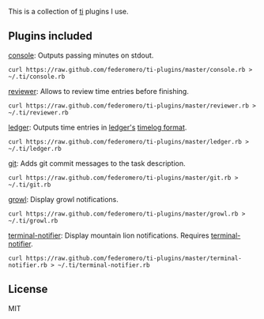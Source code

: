 This is a collection of [ti](https://github.com/federomero/ti) plugins I use.

## Plugins included

[console](https://github.com/federomero/ti-plugins/blob/master/console.rb): Outputs passing minutes on stdout.

    curl https://raw.github.com/federomero/ti-plugins/master/console.rb > ~/.ti/console.rb

[reviewer](https://github.com/federomero/ti-plugins/blob/master/reviewer.rb): Allows to review time entries before finishing.

    curl https://raw.github.com/federomero/ti-plugins/master/reviewer.rb > ~/.ti/reviewer.rb

[ledger](https://github.com/federomero/ti-plugins/blob/master/ledger.rb): Outputs time entries in [ledger's](http://ledger-cli.org/) [timelog format](http://ledger-cli.org/2.6/ledger.html#Using-timeclock-to-record-billable-time).

    curl https://raw.github.com/federomero/ti-plugins/master/ledger.rb > ~/.ti/ledger.rb

[git](https://github.com/federomero/ti-plugins/blob/master/git.rb): Adds git commit messages to the task description.

    curl https://raw.github.com/federomero/ti-plugins/master/git.rb > ~/.ti/git.rb

[growl](https://github.com/federomero/ti-plugins/blob/master/growl.rb): Display growl notifications.

    curl https://raw.github.com/federomero/ti-plugins/master/growl.rb > ~/.ti/growl.rb

[terminal-notifier](https://github.com/federomero/ti-plugins/blob/master/terminal-notifier.rb): Display mountain lion notifications. Requires [terminal-notifier](https://github.com/alloy/terminal-notifier).

    curl https://raw.github.com/federomero/ti-plugins/master/terminal-notifier.rb > ~/.ti/terminal-notifier.rb

## License

MIT

